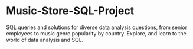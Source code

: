 # Music-Store-SQL-Project
SQL queries and solutions for diverse data analysis questions, from senior employees to music genre popularity by country. Explore, and learn to the world of data analysis and SQL.
